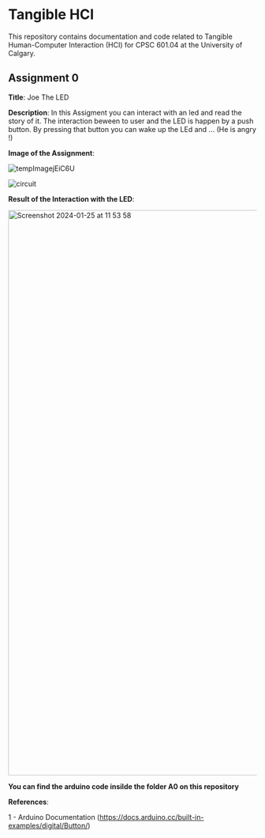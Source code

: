 # Tangible HCI
This repository contains documentation and code related to Tangible Human-Computer Interaction (HCI) for CPSC 601.04 at the University of Calgary.


## Assignment 0


**Title**: Joe The LED


**Description**: In this Assigment you can interact with an led and read the story of it. The interaction beween to user and the LED is happen by a push button. By pressing that button you can wake up the LEd and ... (He is angry !)


**Image of the Assignment**:


![tempImagejEiC6U](https://github.com/NamiMod/Tangible-HCI/assets/60979433/da95f3d7-b45f-464c-81fb-bc5ec4423690)


![circuit](https://github.com/NamiMod/Tangible-HCI/assets/60979433/821a5c73-f7d8-4c8b-b23a-12fdcddcdb66)


**Result of the Interaction with the LED**:


<img width="1144" alt="Screenshot 2024-01-25 at 11 53 58" src="https://github.com/NamiMod/Tangible-HCI/assets/60979433/3541de31-94f8-428a-8bad-a77c1314369d">


**You can find the arduino code insilde the folder A0 on this repository**


**References**:


1 - Arduino Documentation (https://docs.arduino.cc/built-in-examples/digital/Button/)

